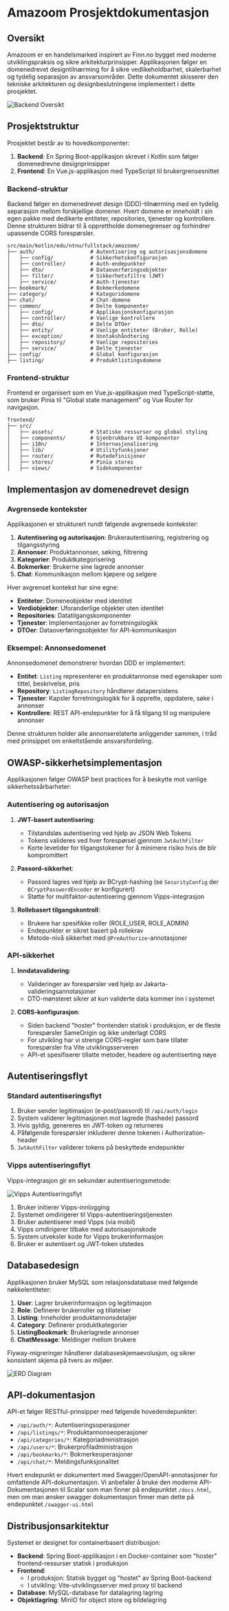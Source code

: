 # Amazoom Prosjektdokumentasjon

## Oversikt

Amazoom er en handelsmarked inspirert av Finn.no bygget med moderne utviklingspraksis og sikre arkitekturprinsipper. Applikasjonen følger en domenedrevet designtilnærming for å sikre vedlikeholdbarhet, skalerbarhet og tydelig separasjon av ansvarsområder. Dette dokumentet skisserer den tekniske arkitekturen og designbeslutningene implementert i dette prosjektet.

![Backend Oversikt](./res/docs/Backend-overview.png)

## Prosjektstruktur

Prosjektet består av to hovedkomponenter:

1. **Backend**: En Spring Boot-applikasjon skrevet i Kotlin som følger domenedrevne designprinsipper
2. **Frontend**: En Vue.js-applikasjon med TypeScript til brukergrensesnittet

### Backend-struktur

Backend følger en domenedrevet design (DDD)-tilnærming med en tydelig separasjon mellom forskjellige domener. Hvert domene er inneholdt i sin egen pakke med dedikerte entiteter, repositories, tjenester og kontrollere. Denne strukturen bidrar til å opprettholde domenegrenser og forhindrer upassende CORS forespørsler.

```
src/main/kotlin/edu/ntnu/fullstack/amazoom/
├── auth/                  # Autentisering og autorisasjonsdomene
│   ├── config/            # Sikkerhetskonfigurasjon
│   ├── controller/        # Auth-endepunkter
│   ├── dto/               # Dataoverføringsobjekter
│   ├── filter/            # Sikkerhetsfiltre (JWT)
│   ├── service/           # Auth-tjenester
├── bookmark/              # Bokmerkedomene
├── category/              # Kategoridomene
├── chat/                  # Chat-domene
├── common/                # Delte komponenter
│   ├── config/            # Applikasjonskonfigurasjon
│   ├── controller/        # Vanlige kontrollere
│   ├── dto/               # Delte DTOer
│   ├── entity/            # Vanlige entiteter (Bruker, Rolle)
│   ├── exception/         # Unntakshåndtering
│   ├── repository/        # Vanlige repositories
│   ├── service/           # Delte tjenester
├── config/                # Global konfigurasjon
├── listing/               # Produktlistingsdomene
```

### Frontend-struktur

Frontend er organisert som en Vue.js-applikasjon med TypeScript-støtte, som bruker Pinia til "Global state management" og Vue Router for navigasjon.

```
frontend/
├── src/
│   ├── assets/            # Statiske ressurser og global styling
│   ├── components/        # Gjenbrukbare UI-komponenter
│   ├── i18n/              # Internasjonalisering
│   ├── lib/               # Utilityfunksjoner
│   ├── router/            # Rutedefinisjoner
│   ├── stores/            # Pinia stores
│   ├── views/             # Sidekomponenter
```

## Implementasjon av domenedrevet design

### Avgrensede kontekster

Applikasjonen er strukturert rundt følgende avgrensede kontekster:

1. **Autentisering og autorisasjon**: Brukerautentisering, registrering og tilgangsstyring
2. **Annonser**: Produktannonser, søking, filtrering
3. **Kategorier**: Produktkategorisering
4. **Bokmerker**: Brukerne sine lagrede annonser
5. **Chat**: Kommunikasjon mellom kjøpere og selgere

Hver avgrenset kontekst har sine egne:

-   **Entiteter**: Domeneobjekter med identitet
-   **Verdiobjekter**: Uforanderlige objekter uten identitet
-   **Repositories**: Datatilgangskomponenter
-   **Tjenester**: Implementasjoner av forretningslogikk
-   **DTOer**: Dataoverføringsobjekter for API-kommunikasjon

### Eksempel: Annonsedomenet

Annonsedomenet demonstrerer hvordan DDD er implementert:

-   **Entitet**: `Listing` representerer en produktannonse med egenskaper som tittel, beskrivelse, pris
-   **Repository**: `ListingRepository` håndterer datapersistens
-   **Tjenester**: Kapsler forretningslogikk for å opprette, oppdatere, søke i annonser
-   **Kontrollere**: REST API-endepunkter for å få tilgang til og manipulere annonser

Denne strukturen holder alle annonserelaterte anliggender sammen, i tråd med prinsippet om enkeltstående ansvarsfordeling.

## OWASP-sikkerhetsimplementasjon

Applikasjonen følger OWASP best practices for å beskytte mot vanlige sikkerhetssårbarheter:

### Autentisering og autorisasjon

1. **JWT-basert autentisering**:

    - Tilstandsløs autentisering ved hjelp av JSON Web Tokens
    - Tokens valideres ved hver forespørsel gjennom `JwtAuthFilter`
    - Korte levetider for tilgangstokener for å minimere risiko hvis de blir kompromittert

2. **Passord-sikkerhet**:

    - Passord lagres ved hjelp av BCrypt-hashing (se `SecurityConfig` der `BCryptPasswordEncoder` er konfigurert)
    - Støtte for multifaktor-autentisering gjennom Vipps-integrasjon

3. **Rollebasert tilgangskontroll**:
    - Brukere har spesifikke roller (ROLE_USER, ROLE_ADMIN)
    - Endepunkter er sikret basert på rollekrav
    - Metode-nivå sikkerhet med `@PreAuthorize`-annotasjoner

### API-sikkerhet

1. **Inndatavalidering**:

    - Valideringer av forespørsler ved hjelp av Jakarta-valideringsannotasjoner
    - DTO-mønsteret sikrer at kun validerte data kommer inn i systemet

2. **CORS-konfigurasjon**:
    - Siden backend "hoster" frontenden statisk i produksjon, er de fleste forespørsler SameOrigin og ikke underlagt CORS
    - For utvikling har vi strenge CORS-regler som bare tillater forespørsler fra Vite utviklingsserveren
    - API-et spesifiserer tillatte metoder, headere og autentiserting nøye

## Autentiseringsflyt

### Standard autentiseringsflyt

1. Bruker sender legitimasjon (e-post/passord) til `/api/auth/login`
2. System validerer legitimasjonen mot lagrede (hashede) passord
3. Hvis gyldig, genereres en JWT-token og returneres
4. Påfølgende forespørsler inkluderer denne tokenen i Authorization-header
5. `JwtAuthFilter` validerer tokens på beskyttede endepunkter

### Vipps autentiseringsflyt

Vipps-integrasjon gir en sekundær autentiseringsmetode:

![Vipps Autentiseringsflyt](./res/docs/Vipps-Auth-Flow.png)

1. Bruker initierer Vipps-innlogging
2. Systemet omdirigerer til Vipps-autentiseringstjenesten
3. Bruker autentiserer med Vipps (via mobil)
4. Vipps omdirigerer tilbake med autorisasjonskode
5. System utveksler kode for Vipps brukerinformasjon
6. Bruker er autentisert og JWT-token utstedes

## Databasedesign

Applikasjonen bruker MySQL som relasjonsdatabase med følgende nøkkelentiteter:

1. **User**: Lagrer brukerinformasjon og legitimasjon
2. **Role**: Definerer brukerroller og tillatelser
3. **Listing**: Inneholder produktannonsdetaljer
4. **Category**: Definerer produktkategorier
5. **ListingBookmark**: Brukerlagrede annonser
6. **ChatMessage**: Meldinger mellom brukere

Flyway-migreringer håndterer databaseskjemaevolusjon, og sikrer konsistent skjema på tvers av miljøer.

![ERD Diagram](./res/docs/DB-ERD.png)

## API-dokumentasjon

API-et følger RESTful-prinsipper med følgende hovedendepunkter:

-   `/api/auth/*`: Autentiseringsoperasjoner
-   `/api/listings/*`: Produktannonseoperasjoner
-   `/api/categories/*`: Kategoriadministrasjon
-   `/api/users/*`: Brukerprofiladministrasjon
-   `/api/bookmarks/*`: Bokmerkeoperasjoner
-   `/api/chat/*`: Meldingsfunksjonalitet

Hvert endepunkt er dokumentert med Swagger/OpenAPI-annotasjoner for omfattende API-dokumentasjon. Vi anbefaler å bruke den moderne API-Dokumentasjonen til Scalar som man finner på endepunktet `/docs.html`, men om man ønsker swagger dokumentasjon finner man dette på endepunktet `/swagger-ui.html`

## Distribusjonsarkitektur

Systemet er designet for containerbasert distribusjon:

-   **Backend**: Spring Boot-applikasjon i en Docker-container som "hoster" frontend-ressurser statisk i produksjon
-   **Frontend**:
    -   I produksjon: Statisk bygget og "hostet" av Spring Boot-backend
    -   I utvikling: Vite-utviklingsserver med proxy til backend
-   **Database**: MySQL-database for datalagring lagring
-   **Objektlagring**: MinIO for object store og bildelagring
